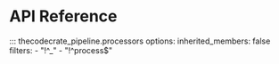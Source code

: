 # API Reference

::: thecodecrate_pipeline.processors
    options:
        inherited_members: false
        filters:
        - "!^_"
        - "!^process$"

